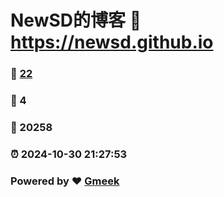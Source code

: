 # NewSD的博客 :link: https://newsd.github.io 
### :page_facing_up: [22](https://newsd.github.io/tag.html) 
### :speech_balloon: 4 
### :hibiscus: 20258 
### :alarm_clock: 2024-10-30 21:27:53 
### Powered by :heart: [Gmeek](https://github.com/Meekdai/Gmeek)
